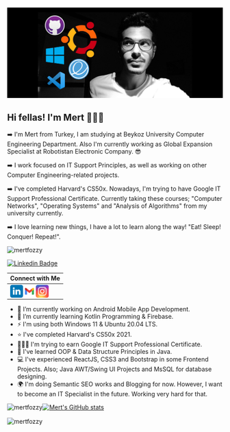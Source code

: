 ![photo](https://github.com/mertfozzy/mertfozzy/blob/main/mert.jpg?raw=true)

## Hi fellas! I'm Mert 👨🏻‍💻

➡️ I'm Mert from Turkey, I am studying at Beykoz University Computer Engineering Department. Also I'm currently working as Global Expansion Specialist at Robotistan Electronic Company. 😎

➡️ I work focused on IT Support Principles, as well as working on other Computer Engineering-related projects.

➡️ I've completed Harvard's CS50x. Nowadays, I'm trying to have Google IT Support Professional Certificate. Currently taking these courses; "Computer Networks", "Operating Systems" and "Analysis of Algorithms" from my university currently.

➡️ I love learning new things, I have a lot to learn along the way! "Eat! Sleep! Conquer! Repeat!".

<p align="left"> <img src="https://komarev.com/ghpvc/?username=mertfozzy&label=Profile%20views&color=0e75b6&style=flat" alt="mertfozzy" /> </p>

[![Linkedin Badge](https://img.shields.io/badge/-Linkedin-4169E1?style=flat-quare&labelColor=4169E1&logo=linkedin&logoColor=white&link=link)](https://www.linkedin.com/in/mertaltuntas/)

|Connect with Me|
|-----|
|<a href="https://www.linkedin.com/in/mertaltuntas/" target="blank"><img align="left" alt="Mert's LinkedIn" width="30px" src="https://github.com/edent/SuperTinyIcons/blob/master/images/svg/linkedin.svg" /></a><a href="https://www.instagram.com/mertfozzy/" target="blank"><img align="center" src="https://github.com/edent/SuperTinyIcons/blob/master/images/svg/instagram.svg" alt="mertfozzy" width="30"/></a> <a href="mailto:mertfozzy@gmail.com"><img align="left" alt="Mert's Email address" width="30px" src="https://github.com/edent/SuperTinyIcons/blob/master/images/svg/gmail.svg" /></a>|



- 🚀 I’m currently working on Android Mobile App Development.
- 🔰 I’m currently learning Kotlin Programming & Firebase.
- ⚡ I'm using both Windows 11 & Ubuntu 20.04 LTS.
- ⭐ I've completed Harvard's CS50x 2021.
- 👨🏻‍💻 I'm trying to earn Google IT Support Professional Certificate.
- 🥇 I've learned OOP & Data Structure Principles in Java.
- 💻 I've experienced ReactJS, CSS3 and Bootstrap in some Frontend Projects. Also; Java AWT/Swing UI Projects and MsSQL for database designing.
- 🌍 I'm doing Semantic SEO works and Blogging for now. However, I want to become an IT Specialist in the future. Working very hard for that.


<p><img align="left" src="https://github-readme-stats.vercel.app/api/top-langs?username=mertfozzy&show_icons=true&theme=dark&locale=en&layout=compact" alt="mertfozzy" /></p>


[![Mert's GitHub stats](https://github-readme-stats.vercel.app/api?username=mertfozzy&theme=dark&show_icons=true)](https://github.com/anuraghazra/github-readme-stats)

<p><img align="center" src="https://github-readme-streak-stats.herokuapp.com/?user=mertfozzy&theme=dark" alt="mertfozzy" /></p>
